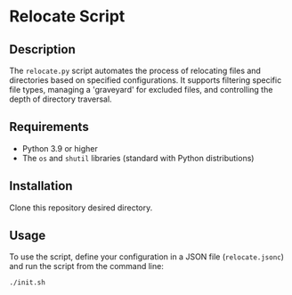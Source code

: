 # Relocate Script

## Description
The `relocate.py` script automates the process of relocating files and directories based on specified configurations. It supports filtering specific file types, managing a 'graveyard' for excluded files, and controlling the depth of directory traversal.

## Requirements
- Python 3.9 or higher
- The `os` and `shutil` libraries (standard with Python distributions)

## Installation
Clone this repository desired directory.

## Usage
To use the script, define your configuration in a JSON file (`relocate.jsonc`) and run the script from the command line:
```bash
./init.sh
```
